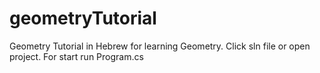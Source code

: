 # geometryTutorial

Geometry Tutorial in Hebrew for learning Geometry.
Click sln file or open project. 
For start run Program.cs
